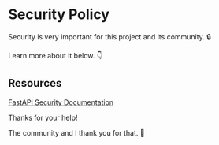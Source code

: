 # Security Policy

Security is very important for this project and its community. 🔒

Learn more about it below. 👇

## Resources

[FastAPI Security Documentation](https://fastapi.tiangolo.com/tutorial/security/)

Thanks for your help!

The community and I thank you for that. 🙇
